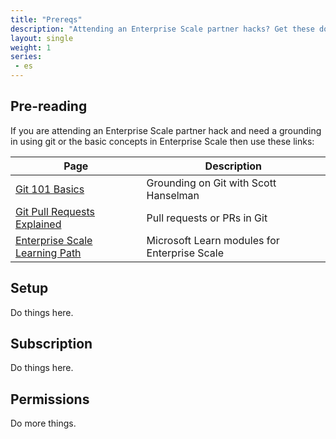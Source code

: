 ```yaml
---
title: "Prereqs"
description: "Attending an Enterprise Scale partner hacks? Get these done before it starts."
layout: single
weight: 1
series:
 - es
---
```


## Pre-reading

If you are attending an Enterprise Scale partner hack and need a grounding in using git or the basic concepts in Enterprise Scale then use these links:

| **Page** | **Description** |
|---|---|
| [Git 101 Basics](https://www.youtube.com/watch?v=WBg9mlpzEYU) | Grounding on Git with Scott Hanselman |
| [Git Pull Requests Explained](https://www.youtube.com/watch?v=Mfz8NQncwiQ) | Pull requests or PRs in Git |
| [Enterprise Scale Learning Path](https://docs.microsoft.com//learn/paths/enterprise-scale-architecture/) | Microsoft Learn modules for Enterprise Scale |

## Setup

Do things here.

## Subscription

Do things here.

## Permissions

Do more things.
